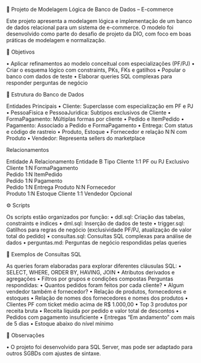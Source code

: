 🛒 Projeto de Modelagem Lógica de Banco de Dados – E-commerce

Este projeto apresenta a modelagem lógica e implementação de um banco de dados relacional para um sistema de e-commerce. O modelo foi desenvolvido como parte do desafio de projeto da DIO, com foco em boas práticas de modelagem e normalização. 

🎯 Objetivos

•	Aplicar refinamentos ao modelo conceitual com especializações (PF/PJ)
•	Criar o esquema lógico com constraints, PKs, FKs e gatilhos
•	Popular o banco com dados de teste
•	Elaborar queries SQL complexas para responder perguntas de negócio

🧱 Estrutura do Banco de Dados

Entidades Principais
•	Cliente: Superclasse com especialização em PF e PJ
•	PessoaFisica e PessoaJuridica: Subtipos exclusivos de Cliente
•	FormaPagamento: Múltiplas formas por cliente
•	Pedido e ItemPedido
•	Pagamento: Associado a Pedido e FormaPagamento
•	Entrega: Com status e código de rastreio
•	Produto, Estoque
•	Fornecedor e relação N:N com Produto
•	Vendedor: Representa sellers do marketplace

Relacionamentos

Entidade A	Relacionamento	Entidade B	Tipo
Cliente	1:1	PF ou PJ	Exclusivo
Cliente	1:N	FormaPagamento	
Pedido	1:N	ItemPedido	
Pedido	1:N	Pagamento	
Pedido	1:N	Entrega	
Produto	N:N	Fornecedor	
Produto	1:N	Estoque	
Cliente	1:1	Vendedor	Opcional

⚙️ Scripts

Os scripts estão organizados por função:
•	ddl.sql: Criação das tabelas, constraints e índices
•	dml.sql: Inserção de dados de teste
•	trigger.sql: Gatilhos para regras de negócio (exclusividade PF/PJ, atualização de valor total do pedido)
•	consultas.sql: Consultas SQL complexas para análise de dados
•	perguntas.md: Perguntas de negócio respondidas pelas queries

🧪 Exemplos de Consultas SQL

As queries foram elaboradas para explorar diferentes cláusulas SQL:
•	SELECT, WHERE, ORDER BY, HAVING, JOIN
•	Atributos derivados e agregações
•	Filtros por grupos e condições compostas
Perguntas respondidas:
•	Quantos pedidos foram feitos por cada cliente?
•	Algum vendedor também é fornecedor?
•	Relação de produtos, fornecedores e estoques
•	Relação de nomes dos fornecedores e nomes dos produtos
•	Clientes PF com ticket médio acima de R$ 1.000,00
•	Top 3 produtos por receita bruta
•	Receita líquida por pedido e valor total de descontos
•	Pedidos com pagamento insuficiente
•	Entregas “Em andamento” com mais de 5 dias
•	Estoque abaixo do nível mínimo

📌 Observações

•	O projeto foi desenvolvido para SQL Server, mas pode ser adaptado para outros SGBDs com ajustes de sintaxe.

